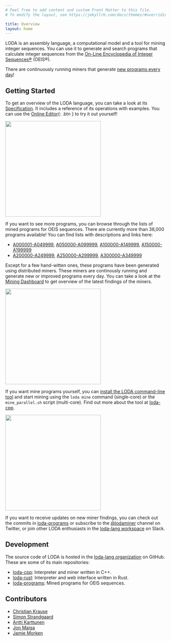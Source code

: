 ```yaml
---
# Feel free to add content and custom Front Matter to this file.
# To modify the layout, see https://jekyllrb.com/docs/themes/#overriding-theme-defaults

title: Overview
layout: home
---
```


LODA is an assembly language, a computational model and a tool for mining integer sequences. You can use it to generate and search programs that calculate integer sequences from the [On-Line Encyclopedia of Integer Sequences®](https://oeis.org/) (OEIS®).

There are continuously running miners that generate [new programs every day](http://dashboard.loda-lang.org/grafana)!

## Getting Started

To get an overview of the LODA language, you can take a look at its [Specification](spec). It includes a reference of its operations with examples. You can use the [Online Editor](edit/?oeis=45){: .btn } to try it out yourself!

<a href="https://loda-lang.org/edit/?oeis=2994"><img src="https://github.com/loda-lang/loda-lang.github.io/raw/master/loda-editor.png" width=300></a>

If you want to see more programs, you can browse through the lists of mined programs for OEIS sequences. There are currently more than 38,000 programs available! You can find lists with descriptions and links here:

* [A000001-A049999](list0), [A050000-A099999](list1), [A100000-A149999](list2), [A150000-A199999](list3)
* [A200000-A249999](list4), [A250000-A299999](list5), [A300000-A349999](list6)

Except for a few hand-witten ones, these programs have been generated using distributed miners. These miners are continously running and generate new or improved programs every day. You can take a look at the [Mining Dashboard](http://dashboard.loda-lang.org/grafana) to get overview of the latest findings of the miners.

<a href="http://dashboard.loda-lang.org/grafana"><img src="https://github.com/loda-lang/loda-lang.github.io/raw/master/loda-dashboard.png" width=300></a>

If you want mine programs yourself, you can [install the LODA command-line tool](install) and start mining using the `loda mine` command (single-core) or the `mine_parallel.sh` script (multi-core). Find out more about the tool at [loda-cpp](https://github.com/loda-lang/loda-cpp).

<a href="http://loda-lang.org/install"><img src="https://github.com/loda-lang/loda-lang.github.io/raw/master/loda-cpp.png" width=300></a>

If you want to receive updates on new miner findings, you can check out the commits in [loda-programs](https://github.com/loda-lang/loda-programs/commits/main) or subscribe to the [@lodaminer](https://twitter.com/lodaminer) channel on Twitter, or join other LODA enthusiasts in the [loda-lang workspace](https://loda-lang.slack.com/) on Slack.

## Development

The source code of LODA is hosted in the [loda-lang organization](https://github.com/loda-lang) on GitHub. These are some of its main repositories:

* [loda-cpp](https://github.com/loda-lang/loda-cpp): Interpreter and miner written in C++.
* [loda-rust](https://github.com/loda-lang/loda-rust): Interpreter and web interface written in Rust.
* [loda-programs](https://github.com/loda-lang/loda-programs): Mined programs for OEIS sequences.

## Contributors

* [Christian Krause](https://github.com/ckrause)
* [Simon Strandgaard](https://github.com/neoneye)
* [Antti Karttunen](https://github.com/karttu)
* [Jon Maiga](https://github.com/jonmaiga)
* [Jamie Morken](https://github.com/jmorken)

